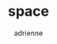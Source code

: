 ---
layout: code
author: adrienne
title: space
thumbnail: 
week-assignment: 6
code: evan-erdos/snwg-space.js
---